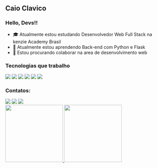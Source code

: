 ## Caio Clavico
### Hello, Devs!!

- :mortar_board: Atualmente estou estudando Desenvolvedor Web Full Stack na kenzie Academy Brasil
- 🌱 Atualmente estou aprendendo Back-end com Python e Flask
- 👯 Estou procurando colaborar na area de desenvolvimento web

### Tecnologias que trabalho

<img src="https://cdn.jsdelivr.net/gh/devicons/devicon/icons/javascript/javascript-original.svg" /> <img src="https://cdn.jsdelivr.net/gh/devicons/devicon/icons/react/react-original-wordmark.svg" /> <img src="https://cdn.jsdelivr.net/gh/devicons/devicon/icons/css3/css3-original-wordmark.svg" /> <img src="https://cdn.jsdelivr.net/gh/devicons/devicon/icons/html5/html5-original-wordmark.svg" /> <img src="https://cdn.jsdelivr.net/gh/devicons/devicon/icons/python/python-original-wordmark.svg" /> <img src="https://cdn.jsdelivr.net/gh/devicons/devicon/icons/flask/flask-original-wordmark.svg" />

### Contatos:

<div>
  <a href="https://instagram.com/caioclavico" target="_blank"><img src="https://img.shields.io/badge/-Instagram-%23E4405F?style=for-the-badge&logo=instagram&logoColor=white" target="_blank"></a>
  <a href = "mailto:caiohclavico@gmail.com"><img src="https://img.shields.io/badge/Gmail-D14836?style=for-the-badge&logo=gmail&logoColor=white" target="_blank"></a>
  <a href="https://www.linkedin.com/in/caioclavico" target="_blank"><img src="https://img.shields.io/badge/-LinkedIn-%230077B5?style=for-the-badge&logo=linkedin&logoColor=white" target="_blank"></a>   
</div>

<div>
  <a href="https://github.com/caioclavico">
  <img height="180em" src="https://github-readme-stats.vercel.app/api/top-langs/?username=caioclavico&layout=compact&langs_count=7&theme=dracula"/>
  <img height="180em" src="https://github-readme-stats.vercel.app/api?username=caioclavico&show_icons=true&theme=dracula&include_all_commits=true&count_private=true"/>
</div>
